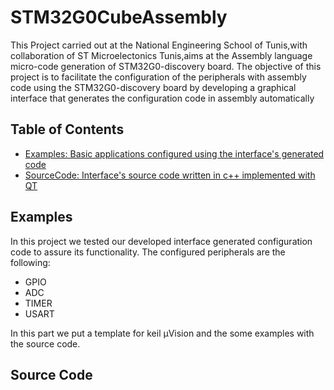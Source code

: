 # STM32G0CubeAssembly
This Project carried out at the National Engineering School of Tunis,with collaboration of ST Microelectonics Tunis,aims at the Assembly language
micro-code generation of STM32G0-discovery board. The objective of this project is to facilitate the configuration of the peripherals with assembly code using the
STM32G0-discovery board by developing a graphical interface that generates the configuration code in
assembly automatically
## Table of Contents 
- [Examples: Basic applications configured using the interface's generated code ](#Examples)
- [SourceCode: Interface's source code written in c++ implemented with QT](#Source-Code)

## Examples
In this project we tested our developed interface generated configuration code to assure its functionality. The configured peripherals are the following:
<ul>
  <li>GPIO</li>
  <li>ADC</li>
  <li>TIMER</li>
  <li>USART</li>
</ul>
In this part we put a template for keil µVision and the some examples with the source code.

## Source Code


